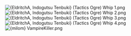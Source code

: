 ![{EldritchA, Indogutsu Tenbuki} (Tactics Ogre) Whip 1.png](https://raw.githubusercontent.com/Klokinator/FE-Repo/main/Item%20Icons/Whips/%7BEldritchA,%20Indogutsu%20Tenbuki%7D%20(Tactics%20Ogre)%20Whip%201.png "{EldritchA, Indogutsu Tenbuki} (Tactics Ogre) Whip 1.png")![{EldritchA, Indogutsu Tenbuki} (Tactics Ogre) Whip 2.png](https://raw.githubusercontent.com/Klokinator/FE-Repo/main/Item%20Icons/Whips/%7BEldritchA,%20Indogutsu%20Tenbuki%7D%20(Tactics%20Ogre)%20Whip%202.png "{EldritchA, Indogutsu Tenbuki} (Tactics Ogre) Whip 2.png")![{EldritchA, Indogutsu Tenbuki} (Tactics Ogre) Whip 3.png](https://raw.githubusercontent.com/Klokinator/FE-Repo/main/Item%20Icons/Whips/%7BEldritchA,%20Indogutsu%20Tenbuki%7D%20(Tactics%20Ogre)%20Whip%203.png "{EldritchA, Indogutsu Tenbuki} (Tactics Ogre) Whip 3.png")![{EldritchA, Indogutsu Tenbuki} (Tactics Ogre) Whip 4.png](https://raw.githubusercontent.com/Klokinator/FE-Repo/main/Item%20Icons/Whips/%7BEldritchA,%20Indogutsu%20Tenbuki%7D%20(Tactics%20Ogre)%20Whip%204.png "{EldritchA, Indogutsu Tenbuki} (Tactics Ogre) Whip 4.png")![{milom} VampireKiller.png](https://raw.githubusercontent.com/Klokinator/FE-Repo/main/Item%20Icons/Whips/%7Bmilom%7D%20VampireKiller.png "{milom} VampireKiller.png")